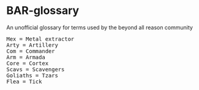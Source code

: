 # BAR-glossary
An unofficial glossary for terms used by the beyond all reason community 

<pre>
Mex = Metal extractor 
Arty = Artillery
Com = Commander
Arm = Armada
Core = Cortex
Scavs = Scavengers
Goliaths = Tzars
Flea = Tick
</pre>
